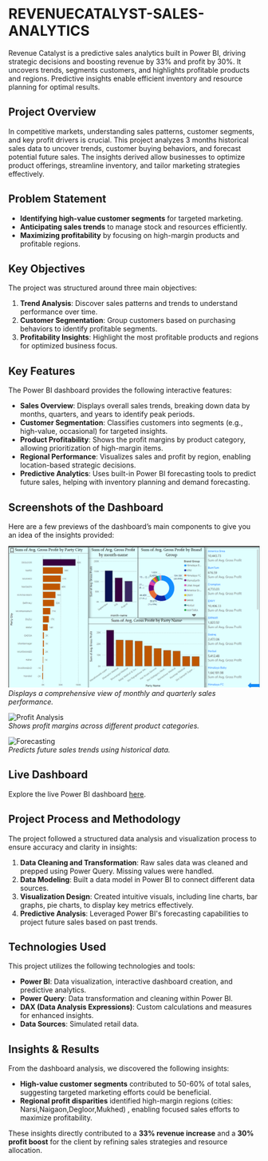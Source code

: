 # REVENUECATALYST-SALES-ANALYTICS
Revenue Catalyst is a predictive sales analytics built in Power BI, driving strategic decisions and boosting revenue by 33% and profit by 30%. It uncovers trends, segments customers, and highlights profitable products and regions. Predictive insights enable efficient inventory and resource planning for optimal results.

## Project Overview

In competitive markets, understanding sales patterns, customer segments, and key profit drivers is crucial. This project analyzes 3 months historical sales data to uncover trends, customer buying behaviors, and forecast potential future sales. The insights derived allow businesses to optimize product offerings, streamline inventory, and tailor marketing strategies effectively.

## Problem Statement 

- **Identifying high-value customer segments** for targeted marketing.
- **Anticipating sales trends** to manage stock and resources efficiently.
- **Maximizing profitability** by focusing on high-margin products and profitable regions.

## Key Objectives
The project was structured around three main objectives:
1. **Trend Analysis**: Discover sales patterns and trends to understand performance over time.
2. **Customer Segmentation**: Group customers based on purchasing behaviors to identify profitable segments.
3. **Profitability Insights**: Highlight the most profitable products and regions for optimized business focus.

## Key Features

The Power BI dashboard provides the following interactive features:
- **Sales Overview**: Displays overall sales trends, breaking down data by months, quarters, and years to identify peak periods.
- **Customer Segmentation**: Classifies customers into segments (e.g., high-value, occasional) for targeted insights.
- **Product Profitability**: Shows the profit margins by product category, allowing prioritization of high-margin items.
- **Regional Performance**: Visualizes sales and profit by region, enabling location-based strategic decisions.
- **Predictive Analytics**: Uses built-in Power BI forecasting tools to predict future sales, helping with inventory planning and demand forecasting.

## Screenshots of the Dashboard

Here are a few previews of the dashboard’s main components to give you an idea of the insights provided:

![Sales Overview](https://github.com/mayureshmakawar/REVENUE-CATALYST-SALES-ANALYTICS/blob/main/Screenshot%202024-11-01%20211241.png)  
*Displays a comprehensive view of monthly and quarterly sales performance.*

![Profit Analysis](link-to-screenshot3)  
*Shows profit margins across different product categories.*

![Forecasting](link-to-screenshot4)  
*Predicts future sales trends using historical data.*

## Live Dashboard

Explore the live Power BI dashboard [here](https://app.powerbi.com/groups/me/reports/1ccfd463-23e1-4c18-a9ef-8d6090a0c032/b84d6993a5b0d3e3823d?experience=power-bi).

## Project Process and Methodology

The project followed a structured data analysis and visualization process to ensure accuracy and clarity in insights:

1. **Data Cleaning and Transformation**: Raw sales data was cleaned and prepped using Power Query. Missing values were handled.
2. **Data Modeling**: Built a data model in Power BI to connect different data sources.
3. **Visualization Design**: Created intuitive visuals, including line charts, bar graphs, pie charts, to display key metrics effectively.
4. **Predictive Analysis**: Leveraged Power BI's forecasting capabilities to project future sales based on past trends.

## Technologies Used

This project utilizes the following technologies and tools:
- **Power BI**: Data visualization, interactive dashboard creation, and predictive analytics.
- **Power Query**: Data transformation and cleaning within Power BI.
- **DAX (Data Analysis Expressions)**: Custom calculations and measures for enhanced insights.
- **Data Sources**: Simulated retail data.

## Insights & Results

From the dashboard analysis, we discovered the following insights:
- **High-value customer segments** contributed to 50-60% of total sales, suggesting targeted marketing efforts could be beneficial.
- **Regional profit disparities** identified high-margin regions (cities: Narsi,Naigaon,Degloor,Mukhed) , enabling focused sales efforts to maximize profitability.

These insights directly contributed to a **33% revenue increase** and a **30% profit boost** for the client by refining sales strategies and resource allocation.




